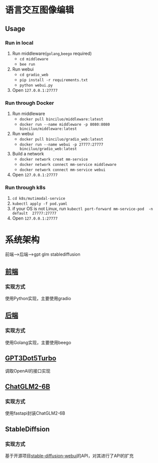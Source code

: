 # 语言交互图像编辑

## Usage
### Run in local
1. Run middleware(`golang`,`beego` required)
   - `cd middleware`
   - `bee run`
2. Run webui
   - `cd gradio_web`
   - `pip install -r requirements.txt`
   - `python webui.py`
3. Open `127.0.0.1:27777`
### Run through Docker
1. Run middleware
   - `docker pull binciluo/middleware:latest`
   - `docker run --name middleware -p 8080:8080 binciluo/middleware:latest`
2. Run webui
   - `docker pull binciluo/gradio_web:latest`
   - `docker run --name webui -p 27777:27777 binciluo/gradio_web:latest`
3. Build a network
   - `docker network creat mm-service`
   - `docker network connect mm-service middleware`
   - `docker network connect mm-service webui`
4. Open `127.0.0.1:27777`
### Run through k8s
1. `cd k8s/mutimodal-service`
2. `kubectl apply -f pod.yaml`
3. if your OS is not Linux, run `kubectl port-forward mm-service-pod  -n default  27777:27777`
4. Open `127.0.0.1:27777`
# 系统架构
前端-->后端-->gpt glm stablediffusion
## [前端](./gradio_web)
### 实现方式
使用Python实现，主要使用gradio
## [后端](./middleware)
### 实现方式
使用Golang实现，主要使用beego
## [GPT3Dot5Turbo](https://openai.com/chatgpt)
调取OpenAI的接口实现
## [ChatGLM2-6B](./chatglm2-6b)
### 实现方式
使用fastapi封装ChatGLM2-6B
## StableDiffsion
### 实现方式
基于开源项目[stable-diffusion-webui](https://github.com/AUTOMATIC1111/stable-diffusion-webui.git)的API，对其进行了API的扩充

